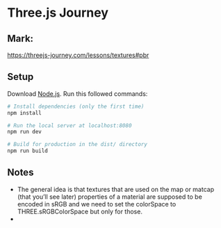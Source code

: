 # Three.js Journey

## Mark:

https://threejs-journey.com/lessons/textures#pbr

## Setup

Download [Node.js](https://nodejs.org/en/download/).
Run this followed commands:

```bash
# Install dependencies (only the first time)
npm install

# Run the local server at localhost:8080
npm run dev

# Build for production in the dist/ directory
npm run build
```

## Notes

- The general idea is that textures that are used on the map or matcap (that you’ll see later) properties of a material are supposed to be encoded in sRGB and we need to set the colorSpace to THREE.sRGBColorSpace but only for those.
-
